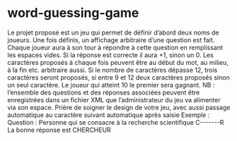 # word-guessing-game
Le projet proposé est un jeu qui permet de définir d’abord deux noms de joueurs.
Une fois définis, un affichage arbitraire d’une question est fait. Chaque joueur aura à son tour à répondre à cette question en remplissant les espaces vides. Si la réponse est correcte il aura +1, sinon un 0.
Les caractères proposés à chaque fois peuvent être au début du mot, au milieu, à la fin etc. arbitraire aussi. Si le nombre de caractères dépasse 12, trois caractères seront proposés, si entre 9 et 12 deux caractères proposés sinon un seul caractère.
Le joueur qui atteint 10 le premier sera gagnant.
NB : l’ensemble des questions et des réponses associées peuvent être enregistrées dans un fichier XML que l’administrateur du jeu va alimenter via son espace.
Prière de soigner le design de votre jeu, avec aussi passage automatique au caractère suivant automatique après saisie
Exemple :
Question : Personne qui se consacre à la recherche scientifique
                            C-------R
La bonne réponse est CHERCHEUR
